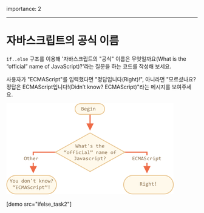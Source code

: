 importance: 2

---

# 자바스크립트의 공식 이름

`if..else` 구조를 이용해 '자바스크립트의 "공식" 이름은 무엇일까요(What is the “official” name of JavaScript)?'라는 질문을 하는 코드를 작성해 보세요.

사용자가 "ECMAScript"를 입력했다면 "정답입니다(Right)!", 아니라면 "모르셨나요? 정답은 ECMAScript입니다!(Didn’t know? ECMAScript)"라는 메시지를 보여주세요.

![](ifelse_task2.png)

[demo src="ifelse_task2"]

